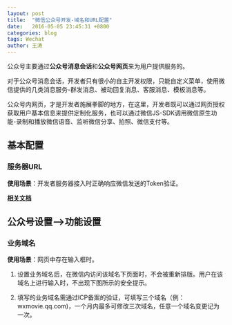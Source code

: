 ```yaml
---
layout: post
title:  "微信公众号开发-域名和URL配置"
date:   2016-05-05 23:45:31 +0800
categories: blog
tags: Wechat
author: 王涛
---
```


公众号主要通过**公众号消息会话**和**公众号网页**来为用户提供服务的。

对于公众号消息会话，开发者只有很小的自主开发权限，只能自定义菜单，使用微信提供的几类消息服务-群发消息、被动回复消息、客服消息、模板消息等。

公众号内网页，才是开发者施展拳脚的地方，在这里，开发者既可以通过网页授权获取用户基本信息来提供定制化服务，也可以通过微信JS-SDK调用微信原生功能-录制和播放微信语音、监听微信分享、拍照、微信支付等。

## 基本配置

### 服务器URL

**使用场景**：开发者服务器接入时正确响应微信发送的Token验证。

**[相关文档](https://mp.weixin.qq.com/wiki?t=resource/res_main&id=mp1421135319&token=&lang=zh_CN)**

## 公众号设置-->功能设置

### 业务域名

**使用场景**：网页中存在输入框时。

1. 设置业务域名后，在微信内访问该域名下页面时，不会被重新排版。用户在该域名上进行输入时，不出现下图所示的安全提示。

2. 填写的业务域名需通过ICP备案的验证，可填写三个域名（例：wxmovie.qq.com)，一个月内最多可修改三次域名，任意一个域名变更记为一次。


